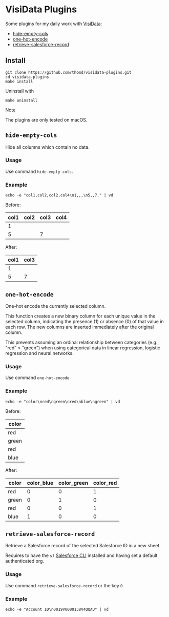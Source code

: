 # VisiData Plugins

Some plugins for my daily work with [VisiData](https://www.visidata.org/):

- [hide-empty-cols](#hide-empty-cols)
- [one-hot-encode](#one-hot-encode)
- [retrieve-salesforce-record](#retrieve-salesforce-record)

## Install

    git clone https://github.com/thomd/visidata-plugins.git
    cd visidata-plugins
    make install

Uninstall with

    make uninstall

> [!NOTE]
> The plugins are only tested on macOS.

## `hide-empty-cols`

Hide all columns which contain no data.

### Usage

Use command `hide-empty-cols`.

### Example

    echo -e "col1,col2,col2,col4\n1,,,\n5,,7," | vd

Before:

| col1 | col2 | col3 | col4 |
| ---- | ---- | ---- | ---- |
| 1    |      |      |      |
| 5    |      | 7    |      |

After:

| col1 | col3 |
| ---- | ---- |
| 1    |      |
| 5    | 7    |

## `one-hot-encode`

One-hot encode the currently selected column.

This function creates a new binary column for each unique value in the selected column, indicating the presence (1) or absence (0) of that value in each row. The new columns are inserted immediately after the original column.

This prevents assuming an ordinal relationship between categories (e.g., "red" > "green") when using categorical data in linear regression, logistic regression and neural networks.

### Usage

Use command `one-hot-encode`.

### Example

    echo -e "color\nred\ngreen\nred\nblue\ngreen" | vd

Before:

| color |
| ----- |
| red   |
| green |
| red   |
| blue  |

After:

| color | color_blue | color_green | color_red |
| ----- | ---------- | ----------- | --------- |
| red   | 0          | 0           | 1         |
| green | 0          | 1           | 0         |
| red   | 0          | 0           | 1         |
| blue  | 1          | 0           | 0         |

## `retrieve-salesforce-record`

Retrieve a Salesforce record of the selected Salesforce ID in a new sheet.

Requires to have the `sf` [Salesforce CLI](https://developer.salesforce.com/tools/salesforcecli) installed and having set a default authenticated org.

### Usage

Use command `retrieve-salesforce-record` or the key `0`.

### Example

```
echo -e "Account ID\n0019V0000138V4QQAU" | vd
```
